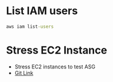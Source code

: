 # List IAM users

```cmd
aws iam list-users
```

# Stress EC2 Instance

- Stress EC2 instances to test ASG
- [Git Link](https://gist.github.com/mikepfeiffer/d27f5c478bef92e8aff4241154b77e54)
